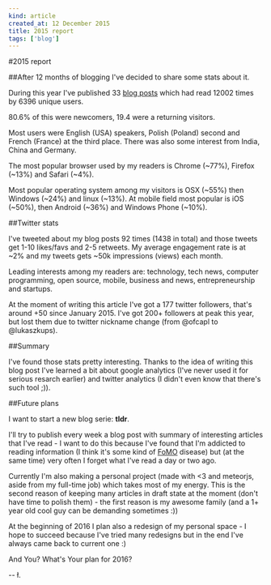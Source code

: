 ```yaml
---
kind: article
created_at: 12 December 2015
title: 2015 report
tags: ['blog']
---
```


#2015 report

##After 12 months of blogging I've decided to share some stats about it.

During this year I've published 33 [blog posts](http://lukaszkups.net/notes/) which had read 12002 times by 6396 unique users.

80.6% of this were newcomers, 19.4 were a returning visitors.

Most users were English (USA) speakers, Polish (Poland) second and French (France) at the third place. There was also some interest from India, China and Germany.

The most popular browser used by my readers is Chrome (~77%), Firefox (~13%) and Safari (~4%).

Most popular operating system among my visitors is OSX (~55%) then Windows (~24%) and linux (~13%). At mobile field most popular is iOS (~50%), then Android (~36%) and Windows Phone (~10%).

##Twitter stats

I've tweeted about my blog posts 92 times (1438 in total) and those tweets get 1-10 likes/favs and 2-5 retweets. My average engagement rate is at ~2% and my tweets gets ~50k impressions (views) each month.

Leading interests among my readers are: technology, tech news, computer programming, open source, mobile, business and news, entrepreneurship and startups.

At the moment of writing this article I've got a 177 twitter followers, that's around +50 since January 2015. I've got 200+ followers at peak this year, but lost them due to twitter nickname change (from @ofcapl to @lukaszkups). 

##Summary

I've found those stats pretty interesting. Thanks to the idea of writing this blog post I've learned a bit about google analytics (I've never used it for serious resarch earlier) and twitter analytics (I didn't even know that there's such tool ;)).

##Future plans

I want to start a new blog serie: **tldr**.

I'll try to publish every week a blog post with summary of interesting articles that I've read - I want to do this because I've found that I'm addicted to reading information (I think it's some kind of [FoMO](https://en.wikipedia.org/wiki/Fear_of_missing_out) disease) but (at the same time) very often I forget what I've read a day or two ago. 

Currently I'm also making a personal project (made with <3 and meteorjs, aside from my full-time job) which takes most of my energy. This is the second reason of keeping many articles in draft state at the moment (don't have time to polish them) - the first reason is my awesome family (and a 1+ year old cool guy can be demanding sometimes :))

At the beginning of 2016 I plan also a redesign of my personal space - I hope to succeed because I've tried many redesigns but in the end I've always came back to current one :)

And You? What's Your plan for 2016?

-- ł.
